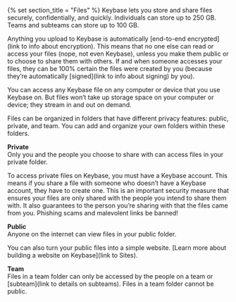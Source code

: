 {% set section_title = "Files" %}
Keybase lets you store and share files securely, confidentially, and quickly. Individuals can store up to 250 GB. Teams and subteams can store up to 100 GB.

Anything you upload to Keybase is automatically [end-to-end encrypted](link to info about encryption). This means that no one else can read or access your files (nope, not even Keybase), unless you make them public or to choose to share them with others. If and when someone accesses your files, they can be 100% certain the files were created by you (because they’re automatically [signed](link to info about signing) by you).

You can access any Keybase file on any computer or device that you use Keybase on. But files won’t take up storage space on your computer or device; they stream in and out on demand.

Files can be organized in folders that have different privacy features: public, private, and team. You can add and organize your own folders within these folders.

**Private**  
Only you and the people you choose to share with can access files in your private folder. 

To access private files on Keybase, you must have a Keybase account. This means if you share a file with someone who doesn’t have a Keybase account, they have to create one. This is an important security measure that ensures your files are only shared with the people you intend to share them with. It also guarantees to the person you’re sharing with that the files came from you. Phishing scams and malevolent links be banned!

**Public**   
Anyone on the internet can view files in your public folder. 

You can also turn your public files into a simple website. [Learn more about building a website on Keybase](link to Sites).

**Team**  
Files in a team folder can only be accessed by the people on a team or [subteam](link to details on subteams). Files in a team folder cannot be public.


